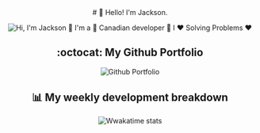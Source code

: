 <div align="center">
# 👋 Hello! I'm Jackson.

![Hi, I'm Jackson 👋 I'm a 🚀 Canadian developer 🚀 I ❤️ Solving Problems ❤️](./Docs/profile-readme.gif)

<h2 align="center">:octocat: My Github Portfolio</h2>
<p align="center">
<img style="pointer-events:none" src="https://github-readme-stats.vercel.app/api?username=jackson-zhipeng-chang&hide=contribs,stars" alt="Github Portfolio" />
</p>

<h2 align="center">📊 My weekly development breakdown</h2>
<p align="center">
<img style="pointer-events:none" src="https://github-readme-stats-taupe-two.vercel.app/api/wakatime?username=jzchang&hide_title=true&hide_border=true&langs_count=5" alt="Wwakatime stats" />
</p>
</div>

<!--
**jackson-zhipeng-chang/jackson-zhipeng-chang** is a ✨ _special_ ✨ repository because its `README.md` (this file) appears on your GitHub profile.

Here are some ideas to get you started:

- 🔭 I’m currently working on ...
- 🌱 I’m currently learning ...
- 👯 I’m looking to collaborate on ...
- 🤔 I’m looking for help with ...
- 💬 Ask me about ...
- 📫 How to reach me: ...
- 😄 Pronouns: ...
- ⚡ Fun fact: ...
-->
